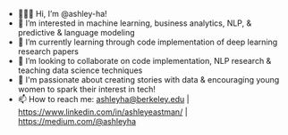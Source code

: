 - 👩🏼‍💻 Hi, I’m @ashley-ha!
- 🌱 I’m interested in machine learning, business analytics, NLP, & predictive & language modeling
- 📄 I’m currently learning through code implementation of deep learning research papers
- 🧠 I’m looking to collaborate on code implementation, NLP research & teaching data science techniques
- 🤍 I'm passionate about creating stories with data & encouraging young women to spark their interest in tech!
- 📫 How to reach me: ashleyha@berkeley.edu | https://www.linkedin.com/in/ashleyeastman/ | https://medium.com/@ashleyha

<!---
ashley-ha/ashley-ha is a ✨ special ✨ repository because its `README.md` (this file) appears on your GitHub profile.
You can click the Preview link to take a look at your changes.
--->
